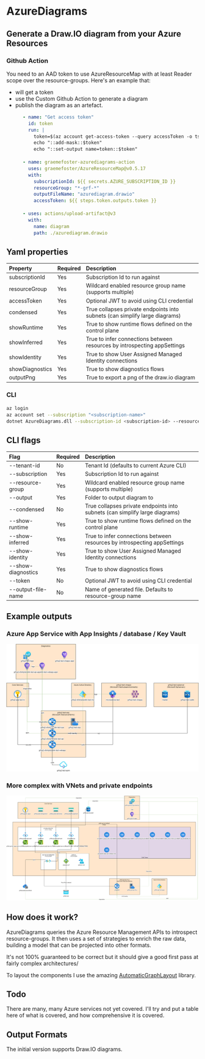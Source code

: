 # AzureDiagrams

## Generate a Draw.IO diagram from your Azure Resources

### Github Action

You need to an AAD token to use AzureResourceMap with at least Reader scope over the resource-groups. 
Here's an example that:
- will get a token
- use the Custom Github Action to generate a diagram
- publish the diagram as an artefact.


```yaml
      - name: "Get access token"
        id: token
        run: |
          token=$(az account get-access-token --query accessToken -o tsv --query "accessToken")
          echo "::add-mask::$token" 
          echo "::set-output name=token::$token"

      - name: graemefoster-azurediagrams-action
        uses: graemefoster/AzureResourceMap@v0.5.17
        with:
          subscriptionId: ${{ secrets.AZURE_SUBSCRIPTION_ID }}
          resourceGroup: "*-grf-*"
          outputFileName: "azurediagram.drawio"
          accessToken: ${{ steps.token.outputs.token }}

      - uses: actions/upload-artifact@v3
        with:
          name: diagram
          path: ./azurediagram.drawio
```
## Yaml properties

| Property          | Required  | Description                                                                  |
|:------------------|:----------|:-----------------------------------------------------------------------------|
| subscriptionId    | Yes       | Subscription Id to run against                                               |
| resourceGroup     | Yes       | Wildcard enabled resource group name (supports multiple)                     |
| accessToken       | Yes       | Optional JWT to avoid using CLI credential                                   |
| condensed         | Yes       | True collapses private endpoints into subnets (can simplify large diagrams)  |
| showRuntime       | Yes       | True to show runtime flows defined on the control plane                      |
| showInferred      | Yes       | True to infer connections between resources by introspecting appSettings     |
| showIdentity      | Yes       | True to show User Assigned Managed Identity connections                      |
| showDiagnostics   | Yes       | True to show diagnostics flows                                               |
| outputPng         | Yes       | True to export a png of the draw.io diagram                                  |

### CLI

```bash
az login 
az account set --subscription "<subscription-name>"
dotnet AzureDiagrams.dll --subscription-id <subscription-id> --resource-group <resource-group> --resource-group <resource-group> --output c:/temp/
```

## CLI flags

| Flag                | Required  | Description                                                                  |
|:--------------------|:----------|:-----------------------------------------------------------------------------|
| --tenant-id         | No        | Tenant Id (defaults to current Azure CLI)                                    |
| --subscription      | Yes       | Subscription Id to run against                                               |
| --resource-group    | Yes       | Wildcard enabled resource group name (supports multiple)                     |
| --output            | Yes       | Folder to output diagram to                                                  |
| --condensed         | No        | True collapses private endpoints into subnets (can simplify large diagrams)  |
| --show-runtime      | Yes       | True to show runtime flows defined on the control plane                      |
| --show-inferred     | Yes       | True to infer connections between resources by introspecting appSettings     |
| --show-identity     | Yes       | True to show User Assigned Managed Identity connections                      |
| --show-diagnostics  | Yes       | True to show diagnostics flows                                               |
| --token             | No        | Optional JWT to avoid using CLI credential                                   |
| --output-file-name  | No        | Name of generated file. Defaults to resource-group name                      |


## Example outputs
### Azure App Service with App Insights / database / Key Vault
![AzureSimple](./assets/grfsq2-platform-test-rg.drawio.png)

### More complex with VNets and private endpoints
![AzureSimple](./assets/more-complex.drawio.png)

## How does it work?
AzureDiagrams queries the Azure Resource Management APIs to introspect resource-groups. It then uses a set of strategies to enrich the raw data, building a model that can be projected into other formats.

It's not 100% guaranteed to be correct but it should give a good first pass at fairly complex architectures/

To layout the components I use the amazing [AutomaticGraphLayout](https://github.com/microsoft/automatic-graph-layout) library.

## Todo
There are many, many Azure services not yet covered. I'll try and put a table here of what is covered, and how comprehensive it is covered.

## Output Formats
The initial version supports Draw.IO diagrams. 


